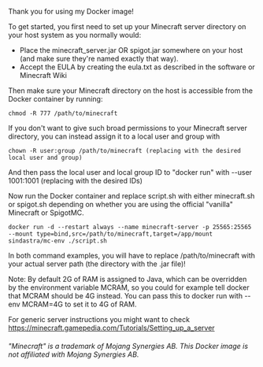 Thank you for using my Docker image!

To get started, you first need to set up your Minecraft server directory on your host system as you normally would:

- Place the minecraft_server.jar OR spigot.jar somewhere on your host (and make sure they're named exactly that way).
- Accept the EULA by creating the eula.txt as described in the software or Minecraft Wiki

Then make sure your Minecraft directory on the host is accessible from the Docker container by running:

    chmod -R 777 /path/to/minecraft

If you don't want to give such broad permissions to your Minecraft server directory, 
you can instead assign it to a local user and group with

    chown -R user:group /path/to/minecraft (replacing with the desired local user and group)

And then pass the local user and local group ID to "docker run" with --user 1001:1001 (replacing with the desired IDs)

Now run the Docker container and replace script.sh with either minecraft.sh or spigot.sh
depending on whether you are using the official "vanilla" Minecraft or SpigotMC.

    docker run -d --restart always --name minecraft-server -p 25565:25565 --mount type=bind,src=/path/to/minecraft,target=/app/mount sindastra/mc-env ./script.sh
    
In both command examples, you will have to replace /path/to/minecraft with your actual server path (the directory with the .jar file)!

Note: By default 2G of RAM is assigned to Java, which can be overridden by the environment variable MCRAM, so you could for example tell docker that MCRAM should be 4G instead. You can pass this to docker run with --env MCRAM=4G to set it to 4G of RAM.

For generic server instructions you might want to check https://minecraft.gamepedia.com/Tutorials/Setting_up_a_server

###### "Minecraft" is a trademark of Mojang Synergies AB. This Docker image is not affiliated with Mojang Synergies AB.

